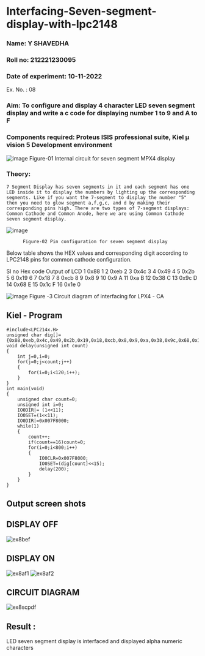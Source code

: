 # Interfacing-Seven-segment-display-with-lpc2148

### Name: Y SHAVEDHA	
### Roll no: 212221230095
### Date of experiment: 10-11-2022



Ex. No. : 08
 

### Aim: To configure and display 4 character LED seven segment display and write a c code for displaying number 1 to 9 and A to F 
### Components required: Proteus ISIS professional suite, Kiel μ vision 5 Development environment 
 ![image](https://user-images.githubusercontent.com/36288975/201021692-efa39349-1a3c-4737-aadc-1843b954c78d.png)
Figure-01 Internal circuit for seven segment MPX4 display



### Theory: 
	7 Segment Display has seven segments in it and each segment has one LED inside it to display the numbers by lighting up the corresponding segments. Like if you want the 7-segment to display the number "5" then you need to glow segment a,f,g,c, and d by making their corresponding pins high. There are two types of 7-segment displays: Common Cathode and Common Anode, here we are using Common Cathode seven segment display.
   ![image](https://user-images.githubusercontent.com/36288975/201021740-565b47cd-26d8-4e54-a092-eef7a0a85278.png)
 
          Figure-02 Pin configuration for seven segment display  


Below table shows the HEX values and corresponding digit according to LPC2148 pins for common cathode configuration.



Sl no 	Hex code 	Output of LCD
1	0x88	1
2	0xeb	2
3	0x4c	3
4	0x49	4
5	0x2b	5
6	0x19	6
7	0x18	7
8	0xcb	8
9	0x8	9
10	0x9	A
11	0xa	B
12	0x38	C
13	0x9c	D
14	0x68	E
15	0x1c 	F
16	0x1e	0

 

![image](https://user-images.githubusercontent.com/36288975/201021930-7efe2b15-b0de-4d52-b87d-329fe6b91c89.png)
        Figure -3 Circuit diagram of interfacing for LPX4 - CA

## Kiel - Program 
```
#include<LPC214x.H>
unsigned char dig[]={0x88,0xeb,0x4c,0x49,0x2b,0x19,0x18,0xcb,0x8,0x9,0xa,0x38,0x9c,0x68,0x1c,0x1e};
void delay(unsigned int count)
{
	int j=0,i=0;
	for(j=0;j<count;j++)
	{
		for(i=0;i<120;i++);
	}
}
int main(void)
{
	unsigned char count=0;
	unsigned int i=0;
	IO0DIR|= (1<<11);
	IO0SET=(1<<11);
	IO0DIR|=0x007F8000;
	while(1)
	{
		count++;
		if(count==16)count=0;
		for(i=0;i<800;i++)
		{
			IO0CLR=0x007F8000;
			IO0SET=(dig[count]<<15);
			delay(200);
		}
	}
}
```
## Output screen shots
## DISPLAY OFF
![ex8bef](https://user-images.githubusercontent.com/93427376/201052724-ed74ef44-4f6c-4cc0-bad5-e29575e13291.png)
## DISPLAY ON
![ex8af1](https://user-images.githubusercontent.com/93427376/201052814-79fcd341-5050-42c1-a843-d5823d61ef7f.png)
![ex8af2](https://user-images.githubusercontent.com/93427376/201053034-ecb991ca-9456-406a-9b7f-84fc41cec634.png)
## CIRCUIT DIAGRAM
![ex8scpdf](https://user-images.githubusercontent.com/93427376/201053269-45a61567-09f0-469c-86ba-1eb981ac6bb5.png)



## Result :
LED seven segment display is interfaced and displayed alpha numeric characters 


